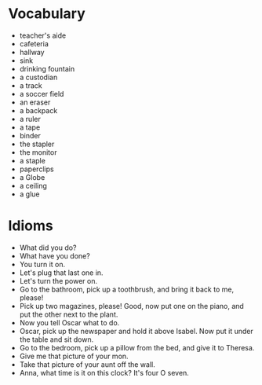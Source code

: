 # Vocabulary
- teacher's aide
- cafeteria
- hallway
- sink
- drinking fountain
- a custodian
- a track
- a soccer field
- an eraser
- a backpack
- a ruler
- a tape
- binder
- the stapler
- the monitor
- a staple
- paperclips
- a Globe
- a ceiling
- a glue


# Idioms
- What did you do?
- What have you done?
- You turn it on.
- Let's plug that last one in.
- Let's turn the power on.
- Go to the bathroom, pick up a toothbrush, and bring it back to me, please!
- Pick up two magazines, please! Good, now put one on the piano, and put the other next to the plant.
- Now you tell Oscar what to do.
- Oscar, pick up the newspaper and hold it above Isabel. Now put it under the table and sit down.
- Go to the bedroom, pick up a pillow from the bed, and give it to Theresa.
- Give me that picture of your mon.
- Take that picture of your aunt off the wall.
- Anna, what time is it on this clock? It's four O seven.
